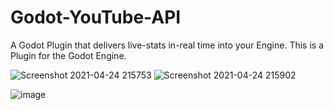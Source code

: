 # Godot-YouTube-API
A Godot Plugin that delivers live-stats in-real time into your Engine.
This is a Plugin for the Godot Engine.

![Screenshot 2021-04-24 215753](https://user-images.githubusercontent.com/73933309/115971703-3b8a1480-a54a-11eb-9edd-5dc2bc163736.png)
![Screenshot 2021-04-24 215902](https://user-images.githubusercontent.com/73933309/115971702-3a58e780-a54a-11eb-9469-57da9cb23bdc.png)

![image](https://user-images.githubusercontent.com/73933309/115971793-ccf98680-a54a-11eb-8968-fab5211d903e.png)
